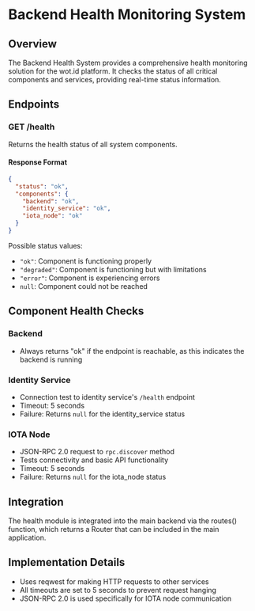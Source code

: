 # Backend Health Monitoring System

## Overview

The Backend Health System provides a comprehensive health monitoring solution for the wot.id platform. It checks the status of all critical components and services, providing real-time status information.

## Endpoints

### GET /health

Returns the health status of all system components.

#### Response Format

```json
{
  "status": "ok",
  "components": {
    "backend": "ok",
    "identity_service": "ok",
    "iota_node": "ok"
  }
}
```

Possible status values:
- `"ok"`: Component is functioning properly
- `"degraded"`: Component is functioning but with limitations
- `"error"`: Component is experiencing errors
- `null`: Component could not be reached

## Component Health Checks

### Backend
- Always returns "ok" if the endpoint is reachable, as this indicates the backend is running

### Identity Service
- Connection test to identity service's `/health` endpoint
- Timeout: 5 seconds
- Failure: Returns `null` for the identity_service status

### IOTA Node
- JSON-RPC 2.0 request to `rpc.discover` method
- Tests connectivity and basic API functionality
- Timeout: 5 seconds
- Failure: Returns `null` for the iota_node status

## Integration

The health module is integrated into the main backend via the routes() function, which returns a Router that can be included in the main application.

## Implementation Details

- Uses reqwest for making HTTP requests to other services
- All timeouts are set to 5 seconds to prevent request hanging
- JSON-RPC 2.0 is used specifically for IOTA node communication
